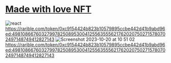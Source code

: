 # <a href="https://sudo-react-n0jcfkyes-sudo-self.vercel.app">Made with love NFT</a>
![react](https://github.com/sudo-self/sudo-self.deno.dev/assets/119916323/a19a7b41-e3cd-4efe-84e6-70731727589f)<br>
https://rarible.com/token/0xc9154424b823b10579895ccbe442d41b9abd96ed:49810866760327997825089530041255635556217620207502715780702497148749412827143
![Screenshot 2023-10-20 at 10 51 02](https://github.com/sudo-self/Made-with-love-NFT/assets/119916323/3ded5762-257c-4d40-9527-b77e146d8880)<br>[
](https://rarible.com/token/0xc9154424b823b10579895ccbe442d41b9abd96ed:49810866760327997825089530041255635556217620207502715780702497148749412827143)https://rarible.com/token/0xc9154424b823b10579895ccbe442d41b9abd96ed:49810866760327997825089530041255635556217620207502715780702497148749412827143
